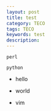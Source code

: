```yaml
---
layout: post
title: test
category: TECO
tags: TECO
keywords: test
description: 
---
```



`perl`

`python`


- hello

- world

- vim
